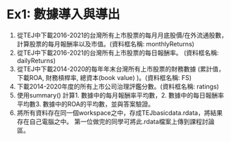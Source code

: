 # Ex1: 數據導入與導出

1.	從TEJ中下載2016-2021的台灣所有上市股票的每月月底股價/在外流通股數，計算股票的每月報酬率以及市值。(資料框名稱: monthlyReturns)
2.	從TEJ中下載2016-2021的台灣所有上市股票的每日報酬率。 (資料框名稱: dailyReturns)
3.	 從TEJ中下載2014-2020的每年年末台灣所有上市股票的財務數據 (累計值，下載ROA, 財務槓桿率, 總資本(book value) )。(資料框名稱: FS)
4.	下載2014-2020年度的所有上市公司治理評鑑分數。(資料框名稱: ratings)
5.	使用summary() 計算1. 數據中的每月報酬率平均數，2. 數據中的每日報酬率平均數3. 數據中的ROA的平均數，並與答案驗證。
6.	將所有資料存在同一個workspace之中，存成TEJbasicdata.rdata，將結果存在自己電腦之中。
第一位做完的同學可將此.rdata檔案上傳到課程討論區。 
